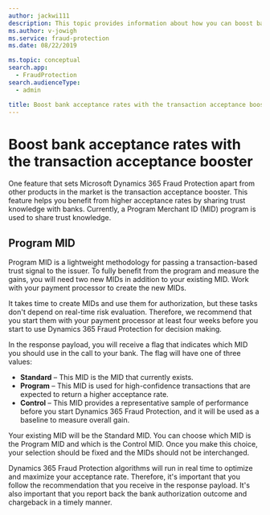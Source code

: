 ```yaml
---
author: jackwi111
description: This topic provides information about how you can boost bank acceptance rates.
ms.author: v-jowigh
ms.service: fraud-protection
ms.date: 08/22/2019

ms.topic: conceptual
search.app: 
  - FraudProtection
search.audienceType:
  - admin

title: Boost bank acceptance rates with the transaction acceptance booster
---
```


# Boost bank acceptance rates with the transaction acceptance booster

One feature that sets Microsoft Dynamics 365 Fraud Protection apart from other products in the market is the transaction acceptance booster. This feature helps you benefit from higher acceptance rates by sharing trust knowledge with banks. Currently, a Program Merchant ID (MID) program is used to share trust knowledge.

## Program MID

Program MID is a lightweight methodology for passing a transaction-based trust signal to the issuer. To fully benefit from the program and measure the gains, you will need two new MIDs in addition to your existing MID. Work with your payment processor to create the new MIDs.

It takes time to create MIDs and use them for authorization, but these tasks don't depend on real-time risk evaluation. Therefore, we recommend that you start them with your payment processor at least four weeks before you start to use Dynamics 365 Fraud Protection for decision making.

In the response payload, you will receive a flag that indicates which MID you should use in the call to your bank. The flag will have one of three values: 

- **Standard** – This MID is the MID that currently exists. 
- **Program** – This MID is used for high-confidence transactions that are expected to return a higher acceptance rate. 
- **Control** – This MID provides a representative sample of performance before you start Dynamics 365 Fraud Protection, and it will be used as a baseline to measure overall gain. 

Your existing MID will be the Standard MID. You can choose which MID is the Program MID and which is the Control MID. Once you make this choice, your selection should be fixed and the MIDs should not be interchanged. 

Dynamics 365 Fraud Protection algorithms will run in real time to optimize and maximize your acceptance rate. Therefore, it's important that you follow the recommendation that you receive in the response payload. It's also important that you report back the bank authorization outcome and chargeback in a timely manner. 
